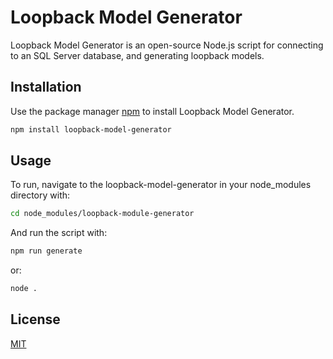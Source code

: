 # Loopback Model Generator

Loopback Model Generator is an open-source Node.js script for connecting to an SQL Server database, and generating loopback models.

## Installation

Use the package manager [npm](https://docs.npmjs.com/cli/v6/commands/npm) to install Loopback Model Generator.

```bash
npm install loopback-model-generator
```

## Usage

To run, navigate to the loopback-model-generator in your node_modules directory with:

```bash
cd node_modules/loopback-module-generator
```
And run the script with:

```bash
npm run generate
```

or:

```bash
node .
```

## License
[MIT](https://choosealicense.com/licenses/mit/)